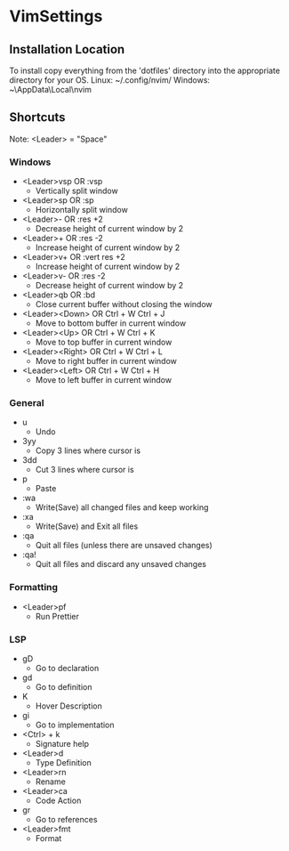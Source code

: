 # VimSettings

## Installation Location
To install copy everything from the 'dotfiles' directory into the appropriate directory for your OS.
Linux:
~/.config/nvim/
Windows:
~\AppData\Local\nvim

## Shortcuts

Note: \<Leader\> = "Space"

### Windows
- \<Leader\>vsp  OR  :vsp
  - Vertically split window
- \<Leader\>sp  OR  :sp
  - Horizontally split window
- \<Leader\>-  OR  :res +2
  - Decrease height of current window by 2
- \<Leader\>+  OR  :res -2
  - Increase height of current window by 2
- \<Leader\>v+  OR  :vert res +2
  - Increase height of current window by 2
- \<Leader\>v-  OR  :res -2
  - Decrease height of current window by 2
- \<Leader\>qb  OR  :bd
  - Close current buffer without closing the window
- \<Leader\>\<Down\>  OR  Ctrl + W Ctrl + J
  - Move to bottom buffer in current window
- \<Leader\>\<Up\>  OR  Ctrl + W Ctrl + K
  - Move to top buffer in current window
- \<Leader\>\<Right\>  OR  Ctrl + W Ctrl + L
  - Move to right buffer in current window
- \<Leader\>\<Left\>  OR  Ctrl + W Ctrl + H
  - Move to left buffer in current window



### General
- u
  - Undo
- 3yy
  - Copy 3 lines where cursor is
- 3dd
  - Cut 3 lines where cursor is
- p
  - Paste
- :wa
  - Write(Save) all changed files and keep working
- :xa
  - Write(Save) and Exit all files
- :qa
  - Quit all files (unless there are unsaved changes)
- :qa!
  - Quit all files and discard any unsaved changes

### Formatting

- \<Leader\>pf
  - Run Prettier

### LSP
- gD
  - Go to declaration
- gd
  - Go to definition
- K
  - Hover Description
- gi
  - Go to implementation
- \<Ctrl\> + k
  - Signature help
- \<Leader\>d
  - Type Definition
- \<Leader\>rn
  - Rename
- \<Leader\>ca
  - Code Action
- gr
  - Go to references
- \<Leader\>fmt
  - Format

